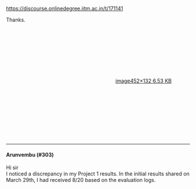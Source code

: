 https://discourse.onlinedegree.iitm.ac.in/t/171141

Thanks.</p>
<p><div class="lightbox-wrapper"><a class="lightbox" data-download-href="/uploads/short-url/lUWCNqwaeVX5ibm4gFUBnc5LIST.png?dl=1" href="https://europe1.discourse-cdn.com/flex013/uploads/iitm/original/3X/9/9/999d8f9a8df3be1555d6c16db66daa5d56bbed93.png" rel="noopener nofollow ugc" title="image"><div class="meta"><svg aria-hidden="true" class="fa d-icon d-icon-far-image svg-icon"><use href="#far-image"></use></svg><span class="filename">image</span><span class="informations">452×132 6.53 KB</span><svg aria-hidden="true" class="fa d-icon d-icon-discourse-expand svg-icon"><use href="#discourse-expand"></use></svg></div></a></div></p><hr>

<h4>Arunvembu (#303)</h4>
<p>Hi sir<br/>
I noticed a discrepancy in my Project 1 results. In the initial results shared on March 29th, I had received 8/20 based on the evaluation logs.
